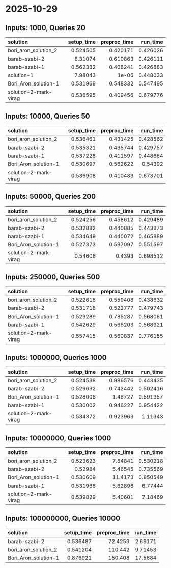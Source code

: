 # 2025-10-29

## Inputs: 1000, Queries 20

| solution              |   setup_time |   preproc_time |   run_time |
|:----------------------|-------------:|---------------:|-----------:|
| bori_aron_solution_2  |     0.524505 |       0.420171 |   0.426026 |
| barab-szabi-2         |     8.31074  |       0.610863 |   0.426111 |
| barab-szabi-1         |     0.562332 |       0.408241 |   0.426883 |
| solution-1            |     7.98043  |       1e-06    |   0.448033 |
| Bori_Aron_solution-1  |     0.531969 |       0.548332 |   0.547495 |
| solution-2-mark-virag |     0.536595 |       0.409456 |   0.679776 |

## Inputs: 10000, Queries 50

| solution              |   setup_time |   preproc_time |   run_time |
|:----------------------|-------------:|---------------:|-----------:|
| bori_aron_solution_2  |     0.536461 |       0.431425 |   0.428562 |
| barab-szabi-2         |     0.535321 |       0.435744 |   0.429757 |
| barab-szabi-1         |     0.537228 |       0.411597 |   0.448664 |
| Bori_Aron_solution-1  |     0.530697 |       0.562622 |   0.54392  |
| solution-2-mark-virag |     0.536908 |       0.410483 |   0.673701 |

## Inputs: 50000, Queries 200

| solution              |   setup_time |   preproc_time |   run_time |
|:----------------------|-------------:|---------------:|-----------:|
| bori_aron_solution_2  |     0.524256 |       0.458612 |   0.429489 |
| barab-szabi-2         |     0.532882 |       0.440885 |   0.443873 |
| barab-szabi-1         |     0.534649 |       0.440072 |   0.465889 |
| Bori_Aron_solution-1  |     0.527373 |       0.597097 |   0.551597 |
| solution-2-mark-virag |     0.54606  |       0.4393   |   0.698512 |

## Inputs: 250000, Queries 500

| solution              |   setup_time |   preproc_time |   run_time |
|:----------------------|-------------:|---------------:|-----------:|
| bori_aron_solution_2  |     0.522618 |       0.559408 |   0.438632 |
| barab-szabi-2         |     0.531718 |       0.522777 |   0.479743 |
| Bori_Aron_solution-1  |     0.529289 |       0.785287 |   0.568061 |
| barab-szabi-1         |     0.542629 |       0.566203 |   0.568921 |
| solution-2-mark-virag |     0.557415 |       0.560837 |   0.776155 |

## Inputs: 1000000, Queries 1000

| solution              |   setup_time |   preproc_time |   run_time |
|:----------------------|-------------:|---------------:|-----------:|
| bori_aron_solution_2  |     0.524538 |       0.986576 |   0.443435 |
| barab-szabi-2         |     0.529632 |       0.742442 |   0.502416 |
| Bori_Aron_solution-1  |     0.528006 |       1.46727  |   0.591357 |
| barab-szabi-1         |     0.530002 |       0.946227 |   0.954422 |
| solution-2-mark-virag |     0.534372 |       0.923963 |   1.11343  |

## Inputs: 10000000, Queries 1000

| solution              |   setup_time |   preproc_time |   run_time |
|:----------------------|-------------:|---------------:|-----------:|
| bori_aron_solution_2  |     0.523623 |        7.84841 |   0.530218 |
| barab-szabi-2         |     0.52984  |        5.46545 |   0.735569 |
| Bori_Aron_solution-1  |     0.530609 |       11.4173  |   0.850549 |
| barab-szabi-1         |     0.531966 |        5.62896 |   6.77444  |
| solution-2-mark-virag |     0.539829 |        5.40601 |   7.18469  |

## Inputs: 100000000, Queries 10000

| solution             |   setup_time |   preproc_time |   run_time |
|:---------------------|-------------:|---------------:|-----------:|
| barab-szabi-2        |     0.536487 |        72.4253 |    2.69171 |
| bori_aron_solution_2 |     0.541204 |       110.442  |    9.71453 |
| Bori_Aron_solution-1 |     0.876921 |       150.408  |   17.5684  |